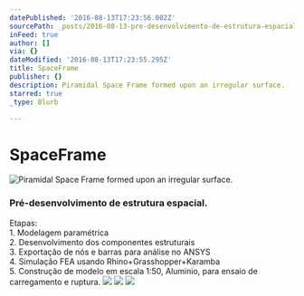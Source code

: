 ```yaml
---
datePublished: '2016-08-13T17:23:56.002Z'
sourcePath: _posts/2016-08-13-pre-desenvolvimento-de-estrutura-espacial-etapas-1-model.md
inFeed: true
author: []
via: {}
dateModified: '2016-08-13T17:23:55.295Z'
title: SpaceFrame
publisher: {}
description: Piramidal Space Frame formed upon an irregular surface.
starred: true
_type: Blurb

---
```

# SpaceFrame
![Piramidal Space Frame formed upon an irregular surface.](https://the-grid-user-content.s3-us-west-2.amazonaws.com/b2f4f172-a89d-4c82-875d-eb68eebc500c.png)

### Pré-desenvolvimento de estrutura espacial.  
Etapas:   
1\. Modelagem paramétrica  
2\. Desenvolvimento dos componentes estruturais  
3\. Exportação de nós e barras para análise no ANSYS  
4\. Simulação FEA usando Rhino+Grasshopper+Karamba  
5\. Construção de modelo em escala 1:50, Aluminio, para ensaio de carregamento e ruptura.
![](https://the-grid-user-content.s3-us-west-2.amazonaws.com/0b7f6fd8-5517-494c-8b65-6b03af8b6bed.png)
![](https://the-grid-user-content.s3-us-west-2.amazonaws.com/2771a217-7dc7-4dee-a19c-1fc86d08c4bc.png)
![](https://the-grid-user-content.s3-us-west-2.amazonaws.com/619fe21a-3f5b-4053-936c-f3fc2be21bbc.png)
